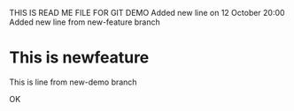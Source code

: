 THIS IS READ ME FILE FOR GIT DEMO
Added new line on 12 October 20:00
Added new line from new-feature branch

This is newfeature
=======
This is line from new-demo branch

OK
